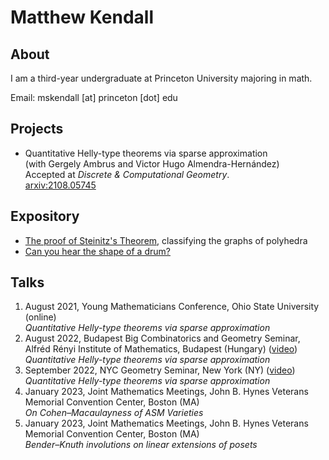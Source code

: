 # Matthew Kendall

## About
I am a third-year undergraduate at Princeton University majoring in math.

Email: mskendall [at] princeton [dot] edu

## Projects
- Quantitative Helly-type theorems via sparse approximation <br> (with Gergely Ambrus and Victor Hugo Almendra-Hernández)  <br> Accepted at *Discrete & Computational Geometry*. <br> <a href="https://arxiv.org/abs/2108.05745">arxiv:2108.05745</a>

## Expository
- <a href="/assets/steinitz.pdf" target="_blank"> The proof of Steinitz's Theorem</a>, classifying the graphs of polyhedra
- <a href="/assets/drum.pdf" target="_blank"> Can you hear the shape of a drum?</a>

## Talks
1. August 2021, Young Mathematicians Conference, Ohio State University (online) <br> *Quantitative Helly-type theorems via sparse approximation* 
2. August 2022, Budapest Big Combinatorics and Geometry Seminar, Alfréd Rényi Institute of Mathematics, Budapest (Hungary) (<a href="https://video.renyi.hu/video/matthew-kendall-quantitative-helly-type-theorems-via-sparse-approximation-430" target="_blank">video</a>) <br>*Quantitative Helly-type theorems via sparse approximation*
3. September 2022, NYC Geometry Seminar, New York (NY) (<a href="https://youtu.be/VM_MmBW-Q_Y" target="_blank">video</a>) <br>*Quantitative Helly-type theorems via sparse approximation*
4. January 2023, Joint Mathematics Meetings, John B. Hynes Veterans Memorial Convention Center, Boston (MA) <br> *On Cohen–Macaulayness of ASM Varieties*
5. January 2023, Joint Mathematics Meetings, John B. Hynes Veterans Memorial Convention Center, Boston (MA) <br> *Bender–Knuth involutions on linear extensions of posets*
